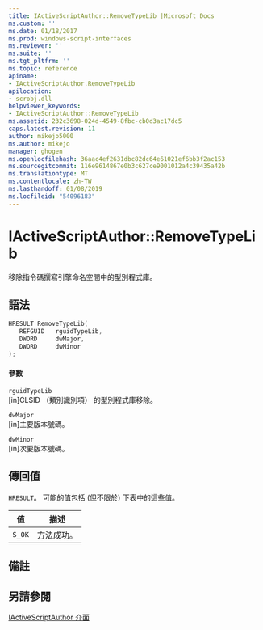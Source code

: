 ```yaml
---
title: IActiveScriptAuthor::RemoveTypeLib |Microsoft Docs
ms.custom: ''
ms.date: 01/18/2017
ms.prod: windows-script-interfaces
ms.reviewer: ''
ms.suite: ''
ms.tgt_pltfrm: ''
ms.topic: reference
apiname:
- IActiveScriptAuthor.RemoveTypeLib
apilocation:
- scrobj.dll
helpviewer_keywords:
- IActiveScriptAuthor::RemoveTypeLib
ms.assetid: 232c3698-024d-4549-8fbc-cb0d3ac17dc5
caps.latest.revision: 11
author: mikejo5000
ms.author: mikejo
manager: ghogen
ms.openlocfilehash: 36aac4ef2631dbc82dc64e61021ef6bb3f2ac153
ms.sourcegitcommit: 116e9614867e0b3c627ce9001012a4c39435a42b
ms.translationtype: MT
ms.contentlocale: zh-TW
ms.lasthandoff: 01/08/2019
ms.locfileid: "54096183"
---
```

# <a name="iactivescriptauthorremovetypelib"></a>IActiveScriptAuthor::RemoveTypeLib
移除指令碼撰寫引擎命名空間中的型別程式庫。  
  
## <a name="syntax"></a>語法  
  
```cpp
HRESULT RemoveTypeLib(  
   REFGUID   rguidTypeLib,  
   DWORD     dwMajor,  
   DWORD     dwMinor  
);  
```  
  
#### <a name="parameters"></a>參數  
 `rguidTypeLib`  
 [in]CLSID （類別識別項） 的型別程式庫移除。  
  
 `dwMajor`  
 [in]主要版本號碼。  
  
 `dwMinor`  
 [in]次要版本號碼。  
  
## <a name="return-value"></a>傳回值  
 `HRESULT`。 可能的值包括 (但不限於) 下表中的這些值。  
  
|值|描述|  
|-----------|-----------------|  
|`S_OK`|方法成功。|  
  
## <a name="remarks"></a>備註  
  
## <a name="see-also"></a>另請參閱  
 [IActiveScriptAuthor 介面](../../winscript/reference/iactivescriptauthor-interface.md)
